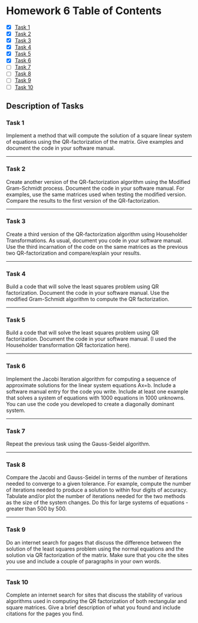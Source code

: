 # Homework 6 Table of Contents

- [x] [Task 1](./Software_Manual/qr_sq_solve.md)
- [x] [Task 2](./HW6Task2Report.md)
- [x] [Task 3](./HW6Task3Report.md)
- [x] [Task 4](./Software_Manual/ls_solveqrmod.md)
- [x] [Task 5](./Software_Manual/ls_solveqr.md)
- [x] [Task 6](./Software_Manual/jacobi_solve.md) 
- [ ] [Task 7](https://bolanderc.github.io/math5610)
- [ ] [Task 8](https://bolanderc.github.io/math5610)
- [ ] [Task 9](https://bolanderc.github.io/math5610)
- [ ] [Task 10](https://bolanderc.github.io/math5610)

## Description of Tasks

### Task 1
Implement a method that will compute the solution of a square linear system of equations using the QR-factorization of the matrix. Give examples and document the code in your software manual.

------

### Task 2
Create another version of the QR-factorization algorithm using the Modified Gram-Schmidt process. Document the code in your software manual. For examples, use the same matrices used when testing the modified version. Compare the results to the first version of the QR-factorization.

------

### Task 3
Create a third version of the QR-factorization algorithm using Householder Transformations. As usual, document you code in your software manual. Use the third incarnation of the code on the same matrices as the previous two QR-factorization and compare/explain your results.

------

### Task 4
Build a code that will solve the least squares problem using QR factorization. Document the code in your software manual. Use the modified Gram-Schmidt algorithm to compute the QR factorization.

------

### Task 5

Build a code that will solve the least squares problem using QR factorization. Document the code in your software manual. (I used the Householder transformation QR factorization here).

------

### Task 6

Implement the Jacobi Iteration algorithm for computing a sequence of approximate solutions for the linear system equations Ax=b. Include a software manual entry for the code you write. Include at least one example that solves a system of equations with 1000 equations in 1000 unknowns. You can use the code you developed to create a diagonally dominant system.

------

### Task 7

Repeat the previous task using the Gauss-Seidel algorithm.

------

### Task 8

Compare the Jacobi and Gauss-Seidel in terms of the number of iterations needed to converge to a given tolerance. For example, compute the number of iterations needed to produce a solution to within four digits of accuracy. Tabulate and/or plot the number of iterations needed for the two methods as the size of the system changes. Do this for large systems of equations - greater than 500 by 500.

------

### Task 9

Do an internet search for pages that discuss the difference between the solution of the least squares problem using the normal equations and the solution via QR factorization of the matrix. Make sure that you cite the sites you use and include a couple of paragraphs in your own words.

------

### Task 10

Complete an internet search for sites that discuss the stability of various algorithms used in computing the QR factorization of both rectangular and square matrices. Give a brief description of what you found and include citations for the pages you find.